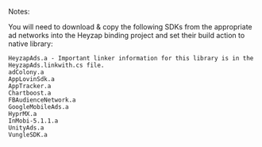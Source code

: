 ﻿Notes:

You will need to download & copy the following SDKs from the appropriate ad networks into the Heyzap binding project and set their build action to native library:

	HeyzapAds.a - Important linker information for this library is in the HeyzapAds.linkwith.cs file.
	adColony.a
	AppLovinSdk.a
	AppTracker.a
	Chartboost.a
	FBAudienceNetwork.a
	GoogleMobileAds.a
	HyprMX.a
	InMobi-5.1.1.a
	UnityAds.a
	VungleSDK.a
